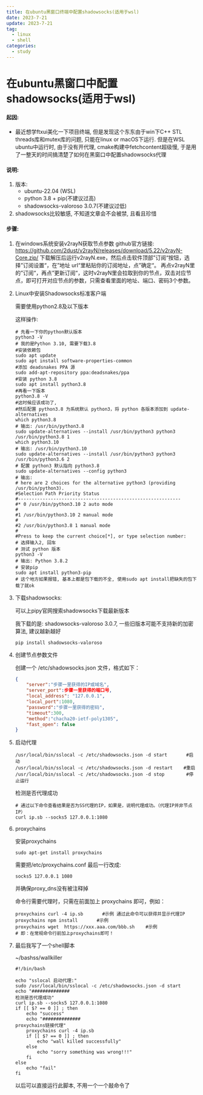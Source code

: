 ```yaml
---
title: 在ubuntu黑窗口终端中配置shadowsocks(适用于wsl)
date: 2023-7-21
update: 2023-7-21
tag: 
  - linux
  - shell
categories:
  - study
---
```


# 在ubuntu黑窗口中配置shadowsocks(适用于wsl)

#### 起因: 

* 最近想学ftxui美化一下项目终端, 但是发现这个东东由于win下C++ STL threads库和mutex库的问题, 只能在linux or macOS下运行. 但是在WSL ubuntu中运行时, 由于没有开代理, cmake构建中fetchcontent超级慢, 于是用了一整天的时间搞清楚了如何在黑窗口中配置shadowsocks代理

#### 说明: 

1. 版本:
   * ubuntu-22.04 (WSL)
   * python 3.8 + pip(不建议过高)
   * shadowsocks-valoroso 3.0.7(不建议过低)
2. shadowsocks比较敏感, 不知道文章会不会被禁, 且看且珍惜

#### 步骤:

1. 在windows系统安装v2rayN获取节点参数
     github官方链接: https://github.com/2dust/v2rayN/releases/download/5.22/v2rayN-Core.zip/
       下载解压后运行v2rayN.exe，然后点击软件顶部”订阅“按钮，选择”订阅设置“，在”地址 url“里粘贴你的订阅地址，点”确定“。
       再点v2rayN里的”订阅“，再点”更新订阅“，这时v2rayN里会拉取到你的节点，双击对应节点，即可打开对应节点的参数，只需查看里面的地址、端口、密码3个参数。

2. Linux中安装Shadowsocks标准客户端

     需要使用python2.8及以下版本

     这样操作:

     ```shell
     # 先看一下你的python默认版本
     python3 -V
     # 我的是Python 3.10, 需要下载3.8
     #安装依赖包
     sudo apt update
     sudo apt install software-properties-common
     #添加 deadsnakes PPA 源
     sudo add-apt-repository ppa:deadsnakes/ppa
     #安装 python 3.8
     sudo apt install python3.8
     #再看一下版本
     python3.8 -V
     #这时候应该成功了, 
     #然后配置 python3.8 为系统默认 python3，将 python 各版本添加到 update-alternatives
     which python3.8
     # 输出: /usr/bin/python3.8
     sudo update-alternatives --install /usr/bin/python3 python3 /usr/bin/python3.8 1
     which python3.10
     # 输出: /usr/bin/python3.10
     sudo update-alternatives --install /usr/bin/python3 python3 /usr/bin/python3.6 2
     # 配置 python3 默认指向 python3.8
     sudo update-alternatives --config python3
     # 输出: 
     # here are 2 choices for the alternative python3 (providing /usr/bin/python3).
     #Selection Path Priority Status
     #------------------------------------------------------------
     #* 0 /usr/bin/python3.10 2 auto mode
     #
     #1 /usr/bin/python3.10 2 manual mode
     #
     #2 /usr/bin/python3.8 1 manual mode
     #
     #Press to keep the current choice[*], or type selection number: 
     # 选择输入2, 回车
     # 测试 python 版本
     python3 -V
     # 输出: Python 3.8.2
     # 安装pip
     sudo apt install python3-pip
     # 这个地方如果报错, 基本上都是包下载的不全, 使用sudo apt install把缺失的包下载了就ok
     ```

3. 下载shadowsocks:

     可以上pipy官网搜索shadowsocks下载最新版本

     我下载的是: shadowsocks-valoroso 3.0.7, 一些旧版本可能不支持新的加密算法, 建议越新越好

     ```shell
     pip install shadowsocks-valoroso
     ```

4. 创建节点参数文件

     创建一个 /etc/shadowsocks.json 文件，格式如下：

     ```json
     {
         "server":"步骤一里获得的IP或域名",
         "server_port":步骤一里获得的端口号,
         "local_address": "127.0.0.1",
         "local_port":1080,
         "password":"步骤一里获得的密码",
         "timeout":300,
         "method":"chacha20-ietf-poly1305",
         "fast_open": false
     }
     ```

5. 启动代理

     ```shell
     /usr/local/bin/sslocal -c /etc/shadowsocks.json -d start       #启动
     /usr/local/bin/sslocal -c /etc/shadowsocks.json -d restart    #重启
     /usr/local/bin/sslocal -c /etc/shadowsocks.json -d stop        #停止运行
     ```

     检测是否代理成功

     ```shell
     # 通过以下命令查看结果是否为SS代理的IP，如果是，说明代理成功。（代理IP并非节点IP）
     curl ip.sb --socks5 127.0.0.1:1080
     ```

6. proxychains

     安装proxychains

     ```shell
     sudo apt-get install proxychains
     ```

     需要把/etc/proxychains.conf 最后一行改成:

     ```shell
     socks5 127.0.0.1 1080
     ```

     并确保proxy_dns没有被注释掉

     命令行需要代理时，只需在前面加上 proxychains 即可，例如：

     ```shell
     proxychains curl -4 ip.sb       #示例 通过此命令可以获得并显示代理IP
     proxychains npm install       #示例
     proxychains wget  https://xxx.aaa.com/bbb.sh    #示例
     # 即：在常规命令行前加上proxychains即可！
     ```

7. 最后我写了一个shell脚本

     ~/bashss/wallkiller

     ```shell
     #!/bin/bash
     
     echo "sslocal 启动代理:"
     sudo /usr/local/bin/sslocal -c /etc/shadowsocks.json -d start
     echo "##############
     检测是否代理成功"
     curl ip.sb --socks5 127.0.0.1:1080
     if [[ $? == 0 ]] ; then
         echo "success"
         echo "##############
     proxychains链接代理"
         proxychains curl -4 ip.sb
         if [[ $? == 0 ]] ; then
             echo "wall killed successfully"
         else
             echo "sorry something was wrong!!!"
         fi
     else
         echo "fail"
     fi
     ```

     以后可以直接运行此脚本, 不用一个一个敲命令了

     

